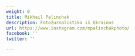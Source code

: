 ```yaml
---
weight: 0
title: Mikhail Palinchak
description: Fotožurnalistika iš Ukrainos
url: https://www.instagram.com/mpalinchakphoto/
facebook: ''
twitter: ''

---
```


